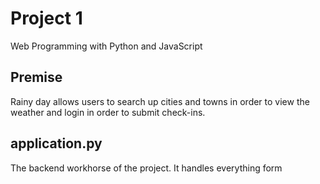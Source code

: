 # Project 1

Web Programming with Python and JavaScript

## Premise

Rainy day allows users to search up cities and towns in order to view the
weather and login in order to submit check-ins.

## application.py

The backend workhorse of the project. It handles everything form
